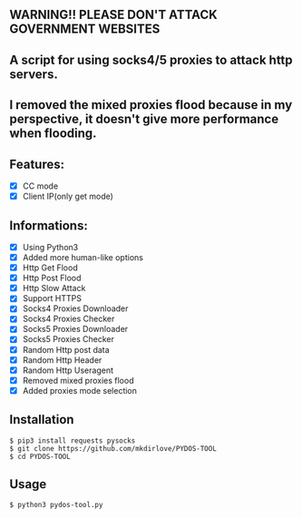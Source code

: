 ## WARNING!! PLEASE DON'T ATTACK GOVERNMENT WEBSITES
## A script for using socks4/5 proxies to attack http servers.
## I removed the mixed proxies flood because in my perspective, it doesn't give more performance when flooding.

## Features:
- [x] CC mode
- [x] Client IP(only get mode)

## Informations:
- [x] Using Python3
- [x] Added more human-like options
- [x] Http Get  Flood
- [x] Http Post Flood
- [x] Http Slow Attack
- [x] Support HTTPS
- [x] Socks4 Proxies Downloader
- [x] Socks4 Proxies Checker
- [x] Socks5 Proxies Downloader
- [x] Socks5 Proxies Checker
- [x] Random Http post data
- [x] Random Http Header
- [x] Random Http Useragent
- [x] Removed mixed proxies flood
- [x] Added proxies mode selection

## Installation

    $ pip3 install requests pysocks
    $ git clone https://github.com/mkdirlove/PYDOS-TOOL
    $ cd PYDOS-TOOL

## Usage

    $ python3 pydos-tool.py
